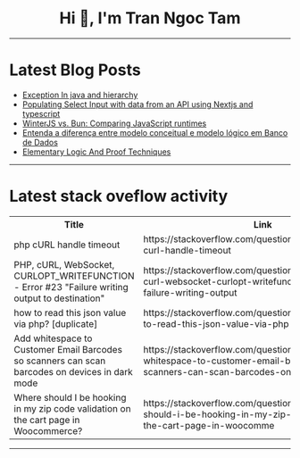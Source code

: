 <h1 align="center">Hi 👋, I'm Tran Ngoc Tam</h1>

---

# Latest Blog Posts 
<!-- BLOG-POST-LIST:START -->
- [Exception In java and hierarchy](https://dev.to/rajubora/exception-in-java-and-hierarchy-53f5)
- [Populating Select Input with data from an API using Nextjs and typescript](https://dev.to/romkev/populating-select-input-with-data-from-an-api-using-nextjs-and-typescript-4jcn)
- [WinterJS vs. Bun: Comparing JavaScript runtimes](https://dev.to/logrocket/winterjs-vs-bun-comparing-javascript-runtimes-3b2k)
- [Entenda a diferença entre modelo conceitual e modelo lógico em Banco de Dados](https://dev.to/edsonaraujobr/entenda-a-diferenca-entre-modelo-conceitual-e-modelo-logico-em-banco-de-dados-4bg4)
- [Elementary Logic And Proof Techniques](https://dev.to/niladridas/elementary-logic-and-proof-techniques-4541)
<!-- BLOG-POST-LIST:END -->

---

# Latest stack oveflow activity
<table>
  <tr><th>Title</th><th>Link</th></tr>
  <!-- STACKOVERFLOW:START --><tr><td>php cURL handle timeout</td><td>https://stackoverflow.com/questions/78577181/php-curl-handle-timeout</td></tr><tr><td>PHP, cURL, WebSocket, CURLOPT_WRITEFUNCTION - Error #23 &quot;Failure writing output to destination&quot;</td><td>https://stackoverflow.com/questions/78577141/php-curl-websocket-curlopt-writefunction-error-23-failure-writing-output</td></tr><tr><td>how to read this json value via php? [duplicate]</td><td>https://stackoverflow.com/questions/78577046/how-to-read-this-json-value-via-php</td></tr><tr><td>Add whitespace to Customer Email Barcodes so scanners can scan barcodes on devices in dark mode</td><td>https://stackoverflow.com/questions/78576990/add-whitespace-to-customer-email-barcodes-so-scanners-can-scan-barcodes-on-devic</td></tr><tr><td>Where should I be hooking in my zip code validation on the cart page in Woocommerce?</td><td>https://stackoverflow.com/questions/78576986/where-should-i-be-hooking-in-my-zip-code-validation-on-the-cart-page-in-woocomme</td></tr><!-- STACKOVERFLOW:END -->
</table>

---


